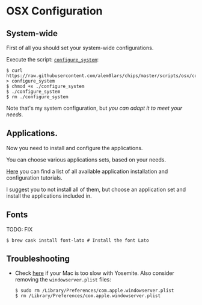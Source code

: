 # OSX Configuration

## System-wide

First of all you should set your system-wide configurations.

Execute the script: [`configure_system`](https://github.com/alem0lars/chips/blob/master/scripts/osx/configure_system):

```ShellSession
$ curl https://raw.githubusercontent.com/alem0lars/chips/master/scripts/osx/configure_system > configure_system
$ chmod +x ./configure_system
$ ./configure_system
$ rm ./configure_system
```

Note that's my system configuration, but *you can adapt it to meet your needs*.

## Applications.

Now you need to install and configure the applications.

You can choose various applications sets, based on your needs.

[Here]() you can find a list of all available application installation and configuration tutorials.

I suggest you to not install all of them, but choose an application set and install the applications included in.

## Fonts

TODO: FIX

```ShellSession
$ brew cask install font-lato # Install the font Lato
```

## Troubleshooting

* Check [here](http://support.apple.com/kb/PH18761) if your Mac is too slow with Yosemite. Also consider removing the `windowserver.plist` files:
  ```ShellSession
  $ sudo rm /Library/Preferences/com.apple.windowserver.plist
  $ rm /Library/Preferences/com.apple.windowserver.plist
  ```
